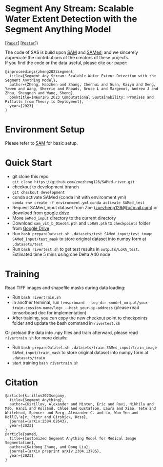 # Segment Any Stream: Scalable Water Extent Detection with the Segment Anything Model
[[`Paper`](https://openreview.net/forum?id=BaZZzH7EgA)] [[`Poster`](https://openreview.net/pdf?id=BaZZzH7EgA)]\

The code of SAS is build upon [SAM](https://github.com/facebookresearch/segment-anything) and [SAMed](https://github.com/hitachinsk/SAMed), and we sincerely appreciate the contributions of the creators of these projects.\
If you find the code or the data useful, please cite our paper:
```
@inproceedings{zheng2023segment,
  title={Segment Any Stream: Scalable Water Extent Detection with the Segment Anything Model},
  author={Zheng, Haozhen and Zhang, Chenhui and Guan, Kaiyu and Deng, Yawen and Wang, Sherrie and Rhoads, Bruce L and Margenot, Andrew J and Zhou, Shengnan and Wang, Sheng},
  booktitle={NeurIPS 2023 Computational Sustainability: Promises and Pitfalls from Theory to Deployment},
  year={2023}
}
```

# Environment Setup
Please refer to [SAM](https://github.com/facebookresearch/segment-anything) for basic setup.

# Quick Start
* git clone this repo \
```git clone https://github.com/zoezheng126/SAMed-river.git```
* checkout to development branch \
```git checkout development```
* conda activate SAMed (conda init with environment.yml) \
```conda env create -f environment.yml```
```conda activate SAMed_test```
* Request SAMed_input dataset from Zoe (zoezheng126@hotmail.com) or download from [google drive](https://drive.google.com/drive/folders/1I36LyUu1Ad1rmoFbcPCDzz3QKWsmqUGD?usp=drive_link)
* Move `SAMed_input` directory to the current directory
* Download `sam_vit_b_01ec64.pth` and `LoRA8.pth` to `checkpoints` folder from [Google Drive](https://drive.google.com/drive/folders/16L5es291O221JxK5KmYK9pg55dnm9UKH?usp=sharing)
* Run `bash prepareDataset.sh .datasets/test SAMed_input/test_image SAMed_input/test_mask` to store original dataset into numpy form at `.datasets/test`
* Run `bash rivertest.sh` to get test results in `outputs/LoRA_test`. Estimated time 5 mins using one Delta A40 node 

# Training
Read TIFF images and shapefile masks during data loading:
* Run `bash rivertrain.sh` 
* In another terminal, run `tensorboard --log-dir <model_output/your-train-session-name/log> --host your-ip-address` (please read tensorboard doc for implementation) 
* After training, you can copy the new checkout point to checkpoints folder and update the bash command in `rivertest.sh`

Or preload the data into .npy files and train afterward, please read `rivertrain.sh` for more details:
* Run `bash prepareDataset.sh .datasets/train SAMed_input/train_image SAMed_input/train_mask` to store original dataset into numpy form at `.datasets/train`
* start training `bash rivertrain.sh`

# Citation
```
@article{kirillov2023segany,
  title={Segment Anything},
  author={Kirillov, Alexander and Mintun, Eric and Ravi, Nikhila and Mao, Hanzi and Rolland, Chloe and Gustafson, Laura and Xiao, Tete and Whitehead, Spencer and Berg, Alexander C. and Lo, Wan-Yen and Doll{\'a}r, Piotr and Girshick, Ross},
  journal={arXiv:2304.02643},
  year={2023}
}
@article{samed,
  title={Customized Segment Anything Model for Medical Image Segmentation},
  author={Kaidong Zhang, and Dong Liu},
  journal={arXiv preprint arXiv:2304.13785},
  year={2023}
}
```



